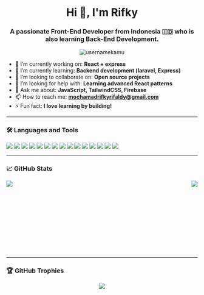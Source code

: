 <h1 align="center">Hi 👋, I'm Rifky</h1>
<h3 align="center">A passionate Front-End Developer from Indonesia 🇮🇩 who is also learning Back-End Development.</h3>

<p align="center">
  <img src="https://komarev.com/ghpvc/?username=usernamekamu&label=Profile%20views&color=0e75b6&style=flat" alt="usernamekamu" />
</p>

- 🔭 I’m currently working on: **React + express**  
- 🌱 I’m currently learning: **Backend development (laravel, Express)**  
- 👯 I’m looking to collaborate on: **Open source projects**  
- 🤝 I’m looking for help with: **Learning advanced React patterns**  
- 💬 Ask me about: **JavaScript, TailwindCSS, Firebase**  
- 📫 How to reach me: **mochamadrifkyrifaldy@gmail.com**  
- ⚡ Fun fact: **I love learning by building!**

---

### 🛠️ Languages and Tools

<p>
  <!-- Frontend -->
  <img src="https://img.shields.io/badge/HTML5-E34F26?logo=html5&logoColor=white" />
  <img src="https://img.shields.io/badge/CSS3-1572B6?logo=css3&logoColor=white" />
  <img src="https://img.shields.io/badge/JavaScript-F7DF1E?logo=javascript&logoColor=black" />
  <img src="https://img.shields.io/badge/React-20232A?logo=react&logoColor=61DAFB" />
  <img src="https://img.shields.io/badge/Next.js-000000?logo=nextdotjs&logoColor=white" />
  <img src="https://img.shields.io/badge/TailwindCSS-38B2AC?logo=tailwind-css&logoColor=white" />
  
  <!-- Backend -->
  <img src="https://img.shields.io/badge/Node.js-339933?logo=node.js&logoColor=white" />
  <img src="https://img.shields.io/badge/Express.js-000000?logo=express&logoColor=white" />
  <img src="https://img.shields.io/badge/PHP-777BB4?logo=php&logoColor=white" />
  <img src="https://img.shields.io/badge/Laravel-FF2D20?logo=laravel&logoColor=white" />
  <img src="https://img.shields.io/badge/Redis-DC382D?logo=redis&logoColor=white" />

  <!-- Database & Tools -->
  <img src="https://img.shields.io/badge/Firebase-FFCA28?logo=firebase&logoColor=black" />
  <img src="https://img.shields.io/badge/MongoDB-47A248?logo=mongodb&logoColor=white" />
  <img src="https://img.shields.io/badge/MySQL-4479A1?logo=mysql&logoColor=white" />

  <!-- Version Control -->
  <img src="https://img.shields.io/badge/GitHub-181717?logo=github&logoColor=white" />
</p>

---

### 📈 GitHub Stats

<p>
  <img align="left" src="https://github-readme-stats.vercel.app/api?username=Rifky1292&show_icons=true&theme=radical" />
  <img align="right" src="https://github-readme-stats.vercel.app/api/top-langs/?username=Rifky1292&layout=compact&theme=radical" />
</p>

<br><br><br><br><br><br><br><br><br><br><br>

---

### 🏆 GitHub Trophies

<p align="center">
  <img src="https://github-profile-trophy.vercel.app/?username=Rifky1292&theme=radical&no-bg=true&no-frame=true" />
</p>
